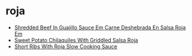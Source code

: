 # roja

 * [Shredded Beef In Guajillo Sauce Em Carne Deshebrada En Salsa Roja Em](index/s/shredded-beef-in-guajillo-sauce-em-carne-deshebrada-en-salsa-roja-em-242595.json)
 * [Sweet Potato Chilaquiles With Griddled Salsa Roja](index/s/sweet-potato-chilaquiles-with-griddled-salsa-roja-104138.json)
 * [Short Ribs With Roja Slow Cooking Sauce](index/s/short-ribs-with-roja-slow-cooking-sauce.json)
